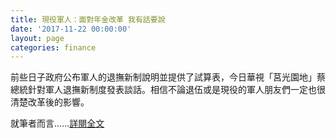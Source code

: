 ```yaml
---
title: 現役軍人：面對年金改革 我有話要說
date: '2017-11-22 00:00:00'
layout: page
categories: finance
---
```


前些日子政府公布軍人的退撫新制說明並提供了試算表，今日華視「莒光園地」蔡總統針對軍人退撫新制度發表談話。相信不論退伍或是現役的軍人朋友們一定也很清楚改革後的影響。

就筆者而言......[詳閱全文](https://tw.appledaily.com/new/realtime/20171123/1246793/)